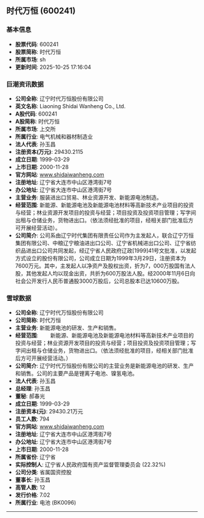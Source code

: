 ## 时代万恒 (600241)

### 基本信息

- **股票代码**: 600241
- **股票简称**: 时代万恒
- **所属市场**: sh
- **更新时间**: 2025-10-25 17:16:04

### 巨潮资讯数据

- **公司全称**: 辽宁时代万恒股份有限公司
- **英文名称**: Liaoning Shidai Wanheng Co., Ltd.
- **A股代码**: 600241
- **A股简称**: 时代万恒
- **所属市场**: 上交所
- **所属行业**: 电气机械和器材制造业
- **法人代表**: 孙玉昌
- **注册资本(万元)**: 29430.2115
- **成立日期**: 1999-03-29
- **上市日期**: 2000-11-28
- **官方网站**: www.shidaiwanheng.com
- **注册地址**: 辽宁省大连市中山区港湾街7号
- **办公地址**: 辽宁省大连市中山区港湾街7号
- **主营业务**: 服装进出口贸易、林业资源开发、新能源电池制造。
- **经营范围**: 新能源、新能源电池及新能源电池材料等高新技术产业项目的投资与经营；林业资源开发项目的投资与经营；项目投资及投资项目管理；写字间出租与仓储业务，货物进出口。（依法须经批准的项目，经相关部门批准后方可开展经营活动）。
- **公司简介**: 公司系由辽宁时代集团有限责任公司作为主发起人，联合辽宁万恒集团有限公司、中粮辽宁粮油进出口公司、辽宁省机械进出口公司、辽宁省纺织品进出口公司共同发起，经辽宁省人民政府辽政[1999]41号文批准，以发起方式设立的股份有限公司，公司成立日期为1999年3月29日，注册资本为7600万元。其中，主发起人以净资产及股权出资，折为7，000万股国有法人股，其他发起人均以现金出资，共折为600万股法人股。经2000年11月6日向社会公开发行人民币普通股3000万股后，公司总股本已达10600万股。

### 雪球数据

- **公司全称**: 辽宁时代万恒股份有限公司
- **公司简称**: 时代万恒
- **主营业务**: 新能源电池的研发、生产和销售。
- **经营范围**: 　　新能源、新能源电池及新能源电池材料等高新技术产业项目的投资与经营；林业资源开发项目的投资与经营；项目投资及投资项目管理；写字间出租与仓储业务，货物进出口。（依法须经批准的项目，经相关部门批准后方可开展经营活动。）
- **公司简介**: 辽宁时代万恒股份有限公司的主营业务是新能源电池的研发、生产和销售。公司的主要产品是锂离子电池、镍氢电池。
- **法人代表**: 孙玉昌
- **总经理**: 孙玉昌
- **董秘**: 郝春光
- **成立日期**: 1999-03-29
- **注册资本(元)**: 29430.21万元
- **员工人数**: 794
- **官方网站**: www.shidaiwanheng.com
- **注册地址**: 辽宁省大连市中山区港湾街7号
- **办公地址**: 辽宁省大连市中山区港湾街7号
- **上市日期**: 2000-11-28
- **所属省份**: 辽宁省
- **实际控制人**: 辽宁省人民政府国有资产监督管理委员会 (22.32%)
- **公司分类**: 省属国资控股
- **董事长**: 孙玉昌
- **高管人数**: 12
- **发行价格**: 7.02
- **所属行业**: 电池 (BK0096)

---